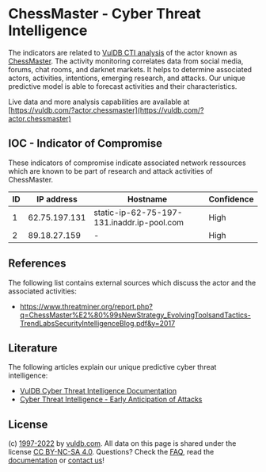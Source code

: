 # ChessMaster - Cyber Threat Intelligence

The indicators are related to [VulDB CTI analysis](https://vuldb.com/?kb.cti) of the actor known as [ChessMaster](https://vuldb.com/?actor.chessmaster). The activity monitoring correlates data from social media, forums, chat rooms, and darknet markets. It helps to determine associated actors, activities, intentions, emerging research, and attacks. Our unique predictive model is able to forecast activities and their characteristics.

Live data and more analysis capabilities are available at [https://vuldb.com/?actor.chessmaster](https://vuldb.com/?actor.chessmaster)

## IOC - Indicator of Compromise

These indicators of compromise indicate associated network ressources which are known to be part of research and attack activities of ChessMaster.

ID | IP address | Hostname | Confidence
-- | ---------- | -------- | ----------
1 | 62.75.197.131 | static-ip-62-75-197-131.inaddr.ip-pool.com | High
2 | 89.18.27.159 | - | High

## References

The following list contains external sources which discuss the actor and the associated activities:

* https://www.threatminer.org/report.php?q=ChessMaster%E2%80%99sNewStrategy_EvolvingToolsandTactics-TrendLabsSecurityIntelligenceBlog.pdf&y=2017

## Literature

The following articles explain our unique predictive cyber threat intelligence:

* [VulDB Cyber Threat Intelligence Documentation](https://vuldb.com/?kb.cti)
* [Cyber Threat Intelligence - Early Anticipation of Attacks](https://www.scip.ch/en/?labs.20201022)

## License

(c) [1997-2022](https://vuldb.com/?kb.changelog) by [vuldb.com](https://vuldb.com/?kb.about). All data on this page is shared under the license [CC BY-NC-SA 4.0](https://creativecommons.org/licenses/by-nc-sa/4.0/). Questions? Check the [FAQ](https://vuldb.com/?kb.faq), read the [documentation](https://vuldb.com/?kb) or [contact us](https://vuldb.com/?contact)!
